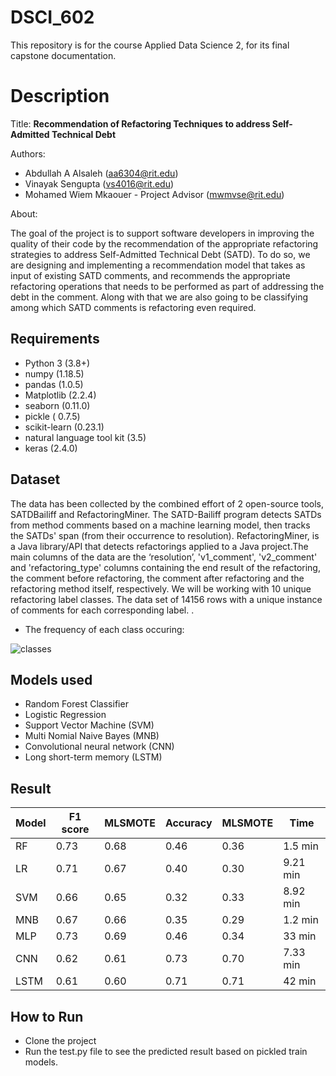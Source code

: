 # DSCI_602

This repository is for the course Applied Data Science 2, for its final capstone documentation.

# Description

Title: **Recommendation of Refactoring Techniques to address Self-Admitted Technical Debt**

Authors: 
* Abdullah A Alsaleh (aa6304@rit.edu)
* Vinayak Sengupta (vs4016@rit.edu)
* Mohamed Wiem Mkaouer - Project Advisor (mwmvse@rit.edu)

About:

The goal of the project is to support software developers in improving the quality of their code by the recommendation of the appropriate refactoring strategies to address Self-Admitted Technical Debt (SATD). To do so, we are designing and implementing a recommendation model that takes as input of existing SATD comments, and recommends the appropriate refactoring operations that needs to be performed as part of addressing the debt in the comment. Along with that we are also going to be classifying among which SATD comments is refactoring even required.


## Requirements

* Python 3 (3.8+)
* numpy (1.18.5)
* pandas (1.0.5)
* Matplotlib (2.2.4)
* seaborn (0.11.0)
* pickle ( 0.7.5)
* scikit-learn (0.23.1)
* natural language tool kit (3.5)
* keras (2.4.0)

## Dataset

The data has been collected by the combined effort of 2 open-source tools, SATDBailiff and RefactoringMiner. The SATD-Bailiff program detects SATDs from method comments based on a machine learning model, then tracks the SATDs' span (from their occurrence to resolution). RefactoringMiner, is a Java library/API that detects refactorings applied to a Java project.The main columns of the data are the ‘resolution’, 'v1\_comment', 'v2\_comment' and 'refactoring\_type' columns containing the end result of the refactoring, the comment before refactoring, the comment after refactoring and the refactoring method itself, respectively. We will be working with 10 unique refactoring label classes. The data set of 14156 rows with a unique instance of comments for each corresponding label.
.  

* The frequency of each class occuring:

![classes](https://user-images.githubusercontent.com/69842690/144768268-f18bc7e8-66ae-4ee8-8b3f-371a6efa7158.png)


## Models used
* Random Forest Classifier
* Logistic Regression
* Support Vector Machine (SVM)
* Multi Nomial Naive Bayes (MNB)
* Convolutional neural network (CNN)
* Long short-term memory (LSTM)

## Result
|Model | F1 score | MLSMOTE | Accuracy |  MLSMOTE | Time|
|--- | --- | --- | --- |--- |--- |
|RF | 0.73 | 0.68 |0.46| 0.36 | 1.5 min | 
|LR | 0.71 | 0.67 |0.40  | 0.30 | 9.21 min| 
|SVM | 0.66  | 0.65 |0.32 | 0.33 | 8.92 min |
|MNB | 0.67  | 0.66  |0.35 | 0.29 | 1.2 min|
|MLP | 0.73 | 0.69 |0.46 | 0.34 | 33 min |
|CNN | 0.62 |  0.61 |0.73 | 0.70 | 7.33 min|
|LSTM | 0.61 | 0.60 |0.71| 0.71 |42 min|


## How to Run
* Clone the project
* Run the test.py file to see the predicted result based on pickled train models.
